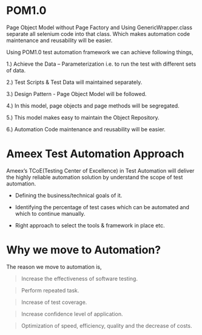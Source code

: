 # POM1.0
Page Object Model without Page Factory and Using GenericWrapper.class separate all selenium code into that class. Which makes automation code maintenance and reusability will be easier.

Using POM1.0 test automation framework we can achieve following things,

1.) Achieve the Data – Parameterization i.e. to run the test with different sets of data.

2.) Test Scripts & Test Data will maintained separately.

3.) Design Pattern - Page Object Model will be followed.

4.) In this model, page objects and page methods will be segregated.

5.) This model makes easy to maintain the Object Repository.

6.) Automation Code maintenance and reusability will be easier.

# Ameex Test Automation Approach

Ameex’s TCoE(Testing Center of Excellence) in Test Automation will deliver the highly reliable automation solution by understand the scope of test automation.

* Defining the business/technical goals of it.

* Identifying the percentage of test cases which can be automated and which to continue manually.

* Right approach to select the tools & framework in place etc.

# Why we move to Automation?

The reason we move to automation is,

> Increase the effectiveness of software testing.

> Perform repeated task.

> Increase of test coverage. 

> Increase confidence level of application.

> Optimization of speed, efficiency, quality and the decrease of costs.


